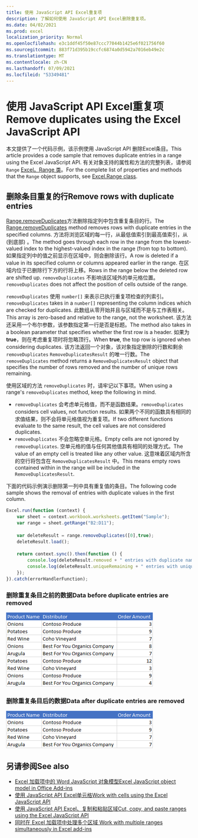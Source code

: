 ```yaml
---
title: 使用 JavaScript API Excel重复项
description: 了解如何使用 JavaScript API Excel删除重复项。
ms.date: 04/02/2021
ms.prod: excel
localization_priority: Normal
ms.openlocfilehash: e3c1ddf45f50e87ccc77044b1425e6f021756f60
ms.sourcegitcommit: 883f71d395b19ccfc6874a0d5942a7016eb49e2c
ms.translationtype: MT
ms.contentlocale: zh-CN
ms.lasthandoff: 07/09/2021
ms.locfileid: "53349481"
---
```

# <a name="remove-duplicates-using-the-excel-javascript-api"></a><span data-ttu-id="3df89-103">使用 JavaScript API Excel重复项</span><span class="sxs-lookup"><span data-stu-id="3df89-103">Remove duplicates using the Excel JavaScript API</span></span>

<span data-ttu-id="3df89-104">本文提供了一个代码示例，该示例使用 JavaScript API 删除Excel条目。</span><span class="sxs-lookup"><span data-stu-id="3df89-104">This article provides a code sample that removes duplicate entries in a range using the Excel JavaScript API.</span></span> <span data-ttu-id="3df89-105">有关对象支持的属性和方法的完整列表，请参阅 `Range` [Excel。Range 类](/javascript/api/excel/excel.range)。</span><span class="sxs-lookup"><span data-stu-id="3df89-105">For the complete list of properties and methods that the `Range` object supports, see [Excel.Range class](/javascript/api/excel/excel.range).</span></span>

## <a name="remove-rows-with-duplicate-entries"></a><span data-ttu-id="3df89-106">删除条目重复的行</span><span class="sxs-lookup"><span data-stu-id="3df89-106">Remove rows with duplicate entries</span></span>

<span data-ttu-id="3df89-107">[Range.removeDuplicates](/javascript/api/excel/excel.range#removeduplicates-columns--includesheader-)方法删除指定列中包含重复条目的行。</span><span class="sxs-lookup"><span data-stu-id="3df89-107">The [Range.removeDuplicates](/javascript/api/excel/excel.range#removeduplicates-columns--includesheader-) method removes rows with duplicate entries in the specified columns.</span></span> <span data-ttu-id="3df89-108">方法将浏览区域的每一行，从最低值索引到最高值索引，从 (到底部) 。</span><span class="sxs-lookup"><span data-stu-id="3df89-108">The method goes through each row in the range from the lowest-valued index to the highest-valued index in the range (from top to bottom).</span></span> <span data-ttu-id="3df89-109">如果指定列中的值之前显示在区域中，则会删除该行。</span><span class="sxs-lookup"><span data-stu-id="3df89-109">A row is deleted if a value in its specified column or columns appeared earlier in the range.</span></span> <span data-ttu-id="3df89-110">在区域内位于已删除行下方的行将上移。</span><span class="sxs-lookup"><span data-stu-id="3df89-110">Rows in the range below the deleted row are shifted up.</span></span> <span data-ttu-id="3df89-111">`removeDuplicates` 不影响该区域外的单元格位置。</span><span class="sxs-lookup"><span data-stu-id="3df89-111">`removeDuplicates` does not affect the position of cells outside of the range.</span></span>

<span data-ttu-id="3df89-112">`removeDuplicates` 使用 `number[]` 来表示已执行重复项检查的列索引。</span><span class="sxs-lookup"><span data-stu-id="3df89-112">`removeDuplicates` takes in a `number[]` representing the column indices which are checked for duplicates.</span></span> <span data-ttu-id="3df89-113">此数组从零开始并且与区域而不是与工作表相关。</span><span class="sxs-lookup"><span data-stu-id="3df89-113">This array is zero-based and relative to the range, not the worksheet.</span></span> <span data-ttu-id="3df89-114">该方法还采用一个布尔参数，该参数指定第一行是否是标题。</span><span class="sxs-lookup"><span data-stu-id="3df89-114">The method also takes in a boolean parameter that specifies whether the first row is a header.</span></span> <span data-ttu-id="3df89-115">如果为 **true**，则在考虑重复项时将忽略顶行。</span><span class="sxs-lookup"><span data-stu-id="3df89-115">When **true**, the top row is ignored when considering duplicates.</span></span> <span data-ttu-id="3df89-116">该方法返回一个对象，该对象指定删除的行数和剩余 `removeDuplicates` `RemoveDuplicatesResult` 的唯一行数。</span><span class="sxs-lookup"><span data-stu-id="3df89-116">The `removeDuplicates` method returns a `RemoveDuplicatesResult` object that specifies the number of rows removed and the number of unique rows remaining.</span></span>

<span data-ttu-id="3df89-117">使用区域的方法 `removeDuplicates` 时，请牢记以下事项。</span><span class="sxs-lookup"><span data-stu-id="3df89-117">When using a range's `removeDuplicates` method, keep the following in mind.</span></span>

- <span data-ttu-id="3df89-118">`removeDuplicates` 会考虑单元格值，而不是函数结果。</span><span class="sxs-lookup"><span data-stu-id="3df89-118">`removeDuplicates` considers cell values, not function results.</span></span> <span data-ttu-id="3df89-119">如果两个不同的函数具有相同的求值结果，则不会将单元格值视为重复项。</span><span class="sxs-lookup"><span data-stu-id="3df89-119">If two different functions evaluate to the same result, the cell values are not considered duplicates.</span></span>
- <span data-ttu-id="3df89-120">`removeDuplicates` 不会忽略空单元格。</span><span class="sxs-lookup"><span data-stu-id="3df89-120">Empty cells are not ignored by `removeDuplicates`.</span></span> <span data-ttu-id="3df89-121">空单元格的值与任何其他值具有相同的处理方式。</span><span class="sxs-lookup"><span data-stu-id="3df89-121">The value of an empty cell is treated like any other value.</span></span> <span data-ttu-id="3df89-122">这意味着区域内所含的空行将包含在 `RemoveDuplicatesResult` 中。</span><span class="sxs-lookup"><span data-stu-id="3df89-122">This means empty rows contained within in the range will be included in the `RemoveDuplicatesResult`.</span></span>

<span data-ttu-id="3df89-123">下面的代码示例演示删除第一列中具有重复值的条目。</span><span class="sxs-lookup"><span data-stu-id="3df89-123">The following code sample shows the removal of entries with duplicate values in the first column.</span></span>

```js
Excel.run(function (context) {
    var sheet = context.workbook.worksheets.getItem("Sample");
    var range = sheet.getRange("B2:D11");

    var deleteResult = range.removeDuplicates([0],true);
    deleteResult.load();

    return context.sync().then(function () {
        console.log(deleteResult.removed + " entries with duplicate names removed.");
        console.log(deleteResult.uniqueRemaining + " entries with unique names remain in the range.");
    });
}).catch(errorHandlerFunction);
```

### <a name="data-before-duplicate-entries-are-removed"></a><span data-ttu-id="3df89-124">删除重复条目之前的数据</span><span class="sxs-lookup"><span data-stu-id="3df89-124">Data before duplicate entries are removed</span></span>

![区域Excel重复项方法之前的数据。](../images/excel-ranges-remove-duplicates-before.png)

### <a name="data-after-duplicate-entries-are-removed"></a><span data-ttu-id="3df89-126">删除重复条目后的数据</span><span class="sxs-lookup"><span data-stu-id="3df89-126">Data after duplicate entries are removed</span></span>

![区域Excel重复项方法运行后的数据。](../images/excel-ranges-remove-duplicates-after.png)

## <a name="see-also"></a><span data-ttu-id="3df89-128">另请参阅</span><span class="sxs-lookup"><span data-stu-id="3df89-128">See also</span></span>

- [<span data-ttu-id="3df89-129">Excel 加载项中的 Word JavaScript 对象模型</span><span class="sxs-lookup"><span data-stu-id="3df89-129">Excel JavaScript object model in Office Add-ins</span></span>](excel-add-ins-core-concepts.md)
- [<span data-ttu-id="3df89-130">使用 JavaScript API Excel单元格</span><span class="sxs-lookup"><span data-stu-id="3df89-130">Work with cells using the Excel JavaScript API</span></span>](excel-add-ins-cells.md)
- [<span data-ttu-id="3df89-131">使用 JavaScript API Excel、复制和粘贴区域</span><span class="sxs-lookup"><span data-stu-id="3df89-131">Cut, copy, and paste ranges using the Excel JavaScript API</span></span>](excel-add-ins-ranges-cut-copy-paste.md)
- [<span data-ttu-id="3df89-132"> 同时在 Excel 加载项中处理多个区域 </span><span class="sxs-lookup"><span data-stu-id="3df89-132">Work with multiple ranges simultaneously in Excel add-ins</span></span>](excel-add-ins-multiple-ranges.md)
